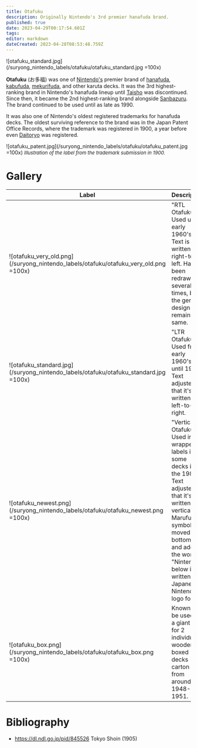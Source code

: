 ```yaml
---
title: Otafuku
description: Originally Nintendo's 3rd premier hanafuda brand.
published: true
date: 2023-04-29T00:17:54.601Z
tags: 
editor: markdown
dateCreated: 2023-04-28T08:53:48.759Z
---
```


![otafuku_standard.jpg](/suryong_nintendo_labels/otafuku/otafuku_standard.jpg =100x)
 
**Otafuku** (お多福) was one of [Nintendo's](/en/hanafuda/manufacturers/nintendo) premier brand of [hanafuda](/en/hanafuda), [kabufuda](/en/kabufuda), [mekurifuda](/en/mekurifuda), and other karuta decks. It was the 3rd highest-ranking brand in Nintendo's hanafuda lineup until [Taisho](/en/hanafuda/manufacturers/nintendo/taisho) was discontinued. Since then, it became the 2nd highest-ranking brand alongside [Sanbazuru](/en/hanafuda/manufacturers/nintendo/sanbazuru). The brand continued to be used until as late as 1990.

It was also one of Nintendo's oldest registered trademarks for hanafuda decks. The oldest surviving reference to the brand was in the Japan Patent Office Records, where the trademark was registered in 1900, a year before even [Daitoryo](/en/hanafuda/manufacturers/nintendo/daitoryo) was registered. 

![otafuku_patent.jpg](/suryong_nintendo_labels/otafuku/otafuku_patent.jpg =100x)
<span style="font-size:small;">*Illustration of the label from the trademark submission in 1900.*</span>

# Gallery
| Label | Description |
| --- | --- |
|![otafuku_very_old.png](/suryong_nintendo_labels/otafuku/otafuku_very_old.png =100x)|"RTL Otafuku". Used until early 1960's. Text is written right-to-left. Has been redrawn several times, but the general design remains the same.|
|![otafuku_standard.jpg](/suryong_nintendo_labels/otafuku/otafuku_standard.jpg =100x)|"LTR Otafuku". Used from early 1960's until 1990. Text adjusted so that it's written left-to-right.|
|![otafuku_newest.png](/suryong_nintendo_labels/otafuku/otafuku_newest.png =100x)|"Vertical Otafuku". Used in wrapper labels in some decks in the 1980's. Text adjusted so that it's written vertically. Marufuku symbol is moved to bottom left, and added the word "Nintendo" below it, written in Japanese Nintendo logo font.|
|![otafuku_box.png](/suryong_nintendo_labels/otafuku/otafuku_box.png =100x)|Known to be used in a giant box for 2 individually wooden-boxed decks carton box from around 1948-1951.|

# Bibliography
- https://dl.ndl.go.jp/pid/845526 Tokyo Shoin (1905)